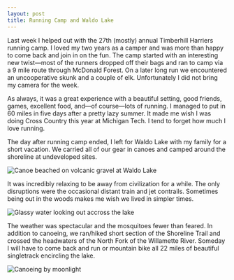 ```yaml
---
layout: post
title: Running Camp and Waldo Lake
---
```



Last week I helped out with the 27th (mostly) annual Timberhill Harriers running camp. I loved my two years as a camper and was more than happy to come back and join in on the fun. The camp started with an interesting new twist—most of the runners dropped off their bags and ran to camp via a 9 mile route through McDonald Forest. On a later long run we encountered an uncooperative skunk and a couple of elk. Unfortunately I did not bring my camera for the week.  

As always, it was a great experience with a beautiful setting, good friends, games, excellent food, and—of course—lots of running. I managed to put in 60 miles in five days after a pretty lazy summer. It made me wish I was doing Cross Country this year at Michigan Tech. I tend to forget how much I love running.  

The day after running camp ended, I left for Waldo Lake with my family for a short vacation. We carried all of our gear in canoes and camped around the shoreline at undeveloped sites.

![Canoe beached on volcanic gravel at Waldo Lake](http://eoisaacs.github.io/images/2013-08-22-img1.jpg)

It was incredibly relaxing to be away from civilization for a while. The only disruptions were the occasional distant train and jet contrails. Sometimes being out in the woods makes me wish we lived in simpler times.

![Glassy water looking out accross the lake](http://eoisaacs.github.io/images/2013-08-22-img2.jpg)

The weather was spectacular and the mosquitoes fewer than feared. In addition to canoeing, we ran/hiked short section of the Shoreline Trail and crossed the headwaters of the North Fork of the Willamette River. Someday I will have to come back and run or mountain bike all 22 miles of beautiful singletrack encircling the lake.

![Canoeing by moonlight](http://eoisaacs.github.io/images/2013-08-22-img3.jpg)